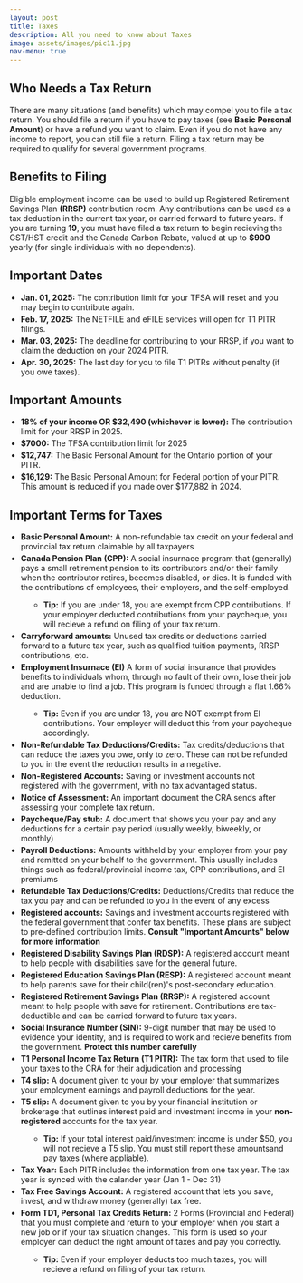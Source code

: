```yaml
---
layout: post
title: Taxes
description: All you need to know about Taxes
image: assets/images/pic11.jpg
nav-menu: true
---
```


<h2 id="who">Who Needs a Tax Return</h2>
<p>There are many situations (and benefits) which may compel you to file a tax return. You should file a return if you have to pay taxes (see <b>Basic Personal Amount</b>) or have a refund you want to claim. Even if you do not have any income to report, you can still file a return. Filing a tax return may be required to qualify for several government programs. </p>

<h2 id="why">Benefits to Filing</h2>
<p>Eligible employment income can be used to build up Registered Retirement Savings Plan <b>(RRSP)</b> contribution room. Any contributions can be used as a tax deduction in the current tax year, or carried forward to future years. If you are turning <b>19</b>, you must have filed a tax return to begin recieving the GST/HST credit and the Canada Carbon Rebate, valued at up to <b>$900</b> yearly (for single individuals with no dependents).</p>

<h2 id="when">Important Dates</h2>
<ul>
    <li><b>Jan. 01, 2025:</b> The contribution limit for your TFSA will reset and you may begin to contribute again.</li>
    <li><b>Feb. 17, 2025:</b> The NETFILE and eFILE services will open for T1 PITR filings.</li>
    <li><b>Mar. 03, 2025:</b> The deadline for contributing to your RRSP, if you want to claim the deduction on your 2024 PITR.</li>
    <li><b>Apr. 30, 2025:</b> The last day for you to file T1 PITRs without penalty (if you owe taxes).</li>
</ul>

<h2 id="amounts">Important Amounts</h2>
<ul>
    <li><b>18% of your income OR $32,490 (whichever is lower):</b> The contribution limit for your RRSP in 2025.</li>
    <li><b>$7000:</b> The TFSA contribution limit for 2025</li>
    <li><b>$12,747:</b> The Basic Personal Amount for the Ontario portion of your PITR.</li>
    <li><b>$16,129:</b> The Basic Personal Amount for Federal portion of your PITR. This amount is reduced if you made over $177,882 in 2024.</li>
</ul>

<h2 id="terms">Important Terms for Taxes</h2>
  <style>
    ul {
      padding-left: 20px; /* Adjust the left padding for all lists */
    }
    ul ul {
      padding-left: 40px; /* Increase indentation for nested lists */
    }
    li {
      margin-bottom: 4px; /* Adjust margin to reduce space between list items */
    }
    li ul li {
      margin-bottom: 0; /* Prevent excessive margin for nested list items */
      padding-bottom: 0; /* Optional: Add a small padding to maintain some space */
    }

  </style>
<ul>
	<li><b>Basic Personal Amount:</b> A non-refundable tax credit on your federal and provincial tax return claimable by all taxpayers</li>
    <li><b>Canada Pension Plan (CPP):</b> A social insurnace program that (generally) pays a small retirement pension to its contributors and/or their family  when the contributor retires, becomes disabled, or dies. It is funded with the contributions of employees, their employers, and the self-employed.</li>
        <ul class="nested">
            <li><b>Tip:</b> If you are under 18, you are exempt from CPP contributions. If your employer deducted contributions from your paycheque, you will recieve a refund on filing of your tax return.</li>
        </ul>
    <li><b>Carryforward amounts:</b> Unused tax credits or deductions carried forward to a future tax year, such as qualified tuition payments, RRSP contributions, etc.
    <li><b>Employment Insurnace (EI)</b> A form of social insurance that provides benefits to individuals whom, through no fault of their own, lose their job and are unable to find a job. This program is funded through a flat 1.66% deduction.</li> 
    <!--<li><b>Tip:</b> Even if you are under 18, you are NOT exempt from EI contributions. Your employer will deduct this from your paycheque accordingly.</li>-->
        <ul class="nested">
            <li><b>Tip:</b> Even if you are under 18, you are NOT exempt from EI contributions. Your employer will deduct this from your paycheque accordingly.</li>
        </ul>
    <li><b>Non-Refundable Tax Deductions/Credits:</b> Tax credits/deductions that can reduce the taxes you owe, only to zero. These can not be refunded to you in the event the reduction results in a negative.</li>
    <li><b>Non-Registered Accounts:</b> Saving or investment accounts not registered with the government, with no tax advantaged status.</li> 
    <li><b>Notice of Assessment:</b> An important document the CRA sends after assessing your complete tax return.</li> 
    <li><b>Paycheque/Pay stub:</b> A document that shows you your pay and any deductions for a certain pay period (usually weekly, biweekly, or monthly)</li>
    <li><b>Payroll Deductions:</b> Amounts withheld by your employer from your pay and remitted on your behalf to the government. This usually includes things such as federal/provincial income tax, CPP contributions, and EI premiums</li>
    <li><b>Refundable Tax Deductions/Credits:</b> Deductions/Credits that reduce the tax you pay and can be refunded to you in the event of any excess</li>
    <li><b>Registered accounts:</b> Savings and investment accounts registered with the federal government that confer tax benefits. These plans are subject to pre-defined contribution limits. <b>Consult "Important Amounts" below for more information</b></li>
    <li><b>Registered Disability Savings Plan (RDSP):</b> A registered account meant to help people with disabilities save for the general future.</li>
    <li><b>Registered Education Savings Plan (RESP):</b> A registered account meant to help parents save for their child(ren)'s post-secondary education.</li>
    <li><b>Registered Retirement Savings Plan (RRSP):</b> A registered account meant to help people with save for retirement. Contributions are tax-deductible and can be carried forward to future tax years.</li>
    <li><b>Social Insurance Number (SIN):</b> 9-digit number that may be used to evidence your identity, and is required to work and recieve benefits from the government. <b> Protect this number carefully</b></li>
    <li><b>T1 Personal Income Tax Return (T1 PITR):</b> The tax form that used to file your taxes to the CRA for their adjudication and processing</li>        
    <li><b>T4 slip:</b> A document given to your by your employer that summarizes your employment earnings and payroll deductions for the year.</li>
    <li><b>T5 slip:</b> A document given to you by your financial institution or brokerage that outlines interest paid and investment income in your <b>non-registered</b> accounts for the tax year.</li>
    <!--<li><b>Tip:</b> If your total interest paid/investment income is under $50, you will not recieve a T5 slip. You must still report these amountsand pay taxes (where appliable).</li>-->
        <ul class="nested">
            <li><b>Tip:</b> If your total interest paid/investment income is under $50, you will not recieve a T5 slip. You must still report these amountsand pay taxes (where appliable).</li>
        </ul>
    <li><b>Tax Year:</b> Each PITR includes the information from one tax year. The tax year is synced with the calander year (Jan 1 - Dec 31)</li>
    <li><b>Tax Free Savings Account:</b> A registered account that lets you save, invest, and withdraw money (generally) tax free.</li>
    <li><b>Form TD1, Personal Tax Credits Return:</b> 2 Forms (Provincial and Federal) that you must complete and return to your employer when you start a new job or if your tax situation changes. This form is used so your employer can deduct the right amount of taxes and pay you correctly.</li>
    <!--<li><b>Tip:</b> Even if your employer deducts too much taxes, you will recieve a refund on filing of your tax return.</li>-->
        <ul class="nested">
            <li><b>Tip:</b> Even if your employer deducts too much taxes, you will recieve a refund on filing of your tax return.</li>
        </ul>